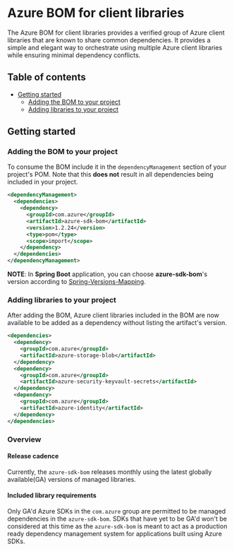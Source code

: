 # Azure BOM for client libraries
The Azure BOM for client libraries provides a verified group of Azure client libraries that are known to share common 
dependencies. It provides a simple and elegant way to orchestrate using multiple Azure client libraries while ensuring 
minimal dependency conflicts.

## Table of contents
- [Getting started](#getting-started)
  - [Adding the BOM to your project](#adding-the-bom-to-your-project)
  - [Adding libraries to your project](#adding-libraries-to-your-project)

## Getting started

### Adding the BOM to your project

To consume the BOM include it in the `dependencyManagement` section of your project's POM. Note that this **does not**
result in all dependencies being included in your project.

```xml
<dependencyManagement>
  <dependencies>
    <dependency>
      <groupId>com.azure</groupId>
      <artifactId>azure-sdk-bom</artifactId>
      <version>1.2.24</version>
      <type>pom</type>
      <scope>import</scope>
    </dependency>
  </dependencies>
</dependencyManagement>
```

**NOTE**: In **Spring Boot** application, you can choose **azure-sdk-bom**'s version according to [Spring-Versions-Mapping](https://aka.ms/spring/versions).

### Adding libraries to your project

After adding the BOM, Azure client libraries included in the BOM are now available to be added as a dependency without 
listing the artifact's version.

```xml
<dependencies>
  <dependency>
    <groupId>com.azure</groupId>
    <artifactId>azure-storage-blob</artifactId>
  </dependency>
  <dependency>
    <groupId>com.azure</groupId>
    <artifactId>azure-security-keyvault-secrets</artifactId>
  </dependency>
  <dependency>
    <groupId>com.azure</groupId>
    <artifactId>azure-identity</artifactId>
  </dependency>
</dependencies>
```

### Overview

#### Release cadence

Currently, the `azure-sdk-bom` releases monthly using the latest globally available(GA) versions of managed libraries.

#### Included library requirements

Only GA'd Azure SDKs in the `com.azure` group are permitted to be managed dependencies in the `azure-sdk-bom`. SDKs 
that have yet to be GA'd won't be considered at this time as the `azure-sdk-bom` is meant to act as a production ready 
dependency management system for applications built using Azure SDKs.
